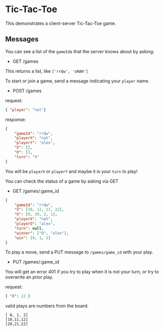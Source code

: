 # Tic-Tac-Toe

This demonstrates a client-server Tic-Tac-Toe game.


## Messages

You can see a list of the `gameId`s that the server knows about by asking:

- GET /games

This returns a list, like `['rrQw', 'oRAH']`

To start or join a game, send a message indicating your `player` name.

- POST /games

request:
```json
{ "player": "nat"}
```

response:
```json
{
    "gameId": "rrQw",
    "playerX": "nat",
    "playerY": "alex",
    "X": [],
    "O": [],
    "turn": "X"
}
```
You will be `playerX` or `playerY` and maybe it is your `turn` to play!

You can check the status of a game by asking via GET

- GET /games/:game_id

```json
{
    "gameId": "rrQw",
    "X": [10, 12, 21, 22], 
    "O": [0, 20, 2, 1],
    "playerX": "nat",
    "playerO": "alex",
    "turn": null,
    "winner": ["O", "alex"],
    "win": [0, 1, 2]
}
``` 

To play a move, send a PUT message to `/games/game_id` with your play.

- PUT /games/:game_id

You will get an error 401 if you try to play when it is not your turn, or try to overwrite an prior play.

request:
```json
{ "X": 22 }
```

valid plays are numbers from the board:
```
[ 0, 1, 2]
[10,11,12]
[20,21,22]        
```



